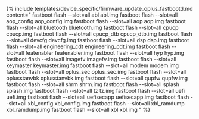 {% include templates/device_specific/firmware_update_oplus_fastbootd.md content="
fastboot flash --slot=all abl abl.img
fastboot flash --slot=all aop_config aop_config.img
fastboot flash --slot=all aop aop.img
fastboot flash --slot=all bluetooth bluetooth.img
fastboot flash --slot=all cpucp cpucp.img
fastboot flash --slot=all cpucp_dtb cpucp_dtb.img
fastboot flash --slot=all devcfg devcfg.img
fastboot flash --slot=all dsp dsp.img
fastboot flash --slot=all engineering_cdt engineering_cdt.img
fastboot flash --slot=all featenabler featenabler.img
fastboot flash --slot=all hyp hyp.img
fastboot flash --slot=all imagefv imagefv.img
fastboot flash --slot=all keymaster keymaster.img
fastboot flash --slot=all modem modem.img
fastboot flash --slot=all oplus_sec oplus_sec.img
fastboot flash --slot=all oplusstanvbk oplusstanvbk.img
fastboot flash --slot=all qupfw qupfw.img
fastboot flash --slot=all shrm shrm.img
fastboot flash --slot=all splash splash.img
fastboot flash --slot=all tz tz.img
fastboot flash --slot=all uefi uefi.img
fastboot flash --slot=all uefisecapp uefisecapp.img
fastboot flash --slot=all xbl_config xbl_config.img
fastboot flash --slot=all xbl_ramdump xbl_ramdump.img
fastboot flash --slot=all xbl xbl.img
" %}
